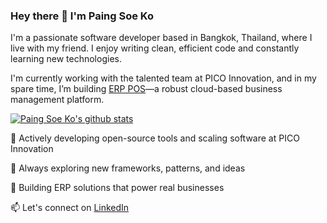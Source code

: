 ### Hey there 👋 I'm Paing Soe Ko
I'm a passionate software developer based in Bangkok, Thailand, where I live with my friend. I enjoy writing clean, efficient code and constantly learning new technologies.

I'm currently working with the talented team at PICO Innovation, and in my spare time, I’m building [ERP POS](beta.picosbs.com)—a robust cloud-based business management platform.

[![Paing Soe Ko's github stats](https://github-readme-stats.vercel.app/api?username=paingsoeko)](https://github.com/paingsoeko/github-readme-stats)

🔧 Actively developing open-source tools and scaling software at PICO Innovation

🌱 Always exploring new frameworks, patterns, and ideas

💼 Building ERP solutions that power real businesses

📫 Let's connect on [LinkedIn](https://www.linkedin.com/in/paingsoeko)

